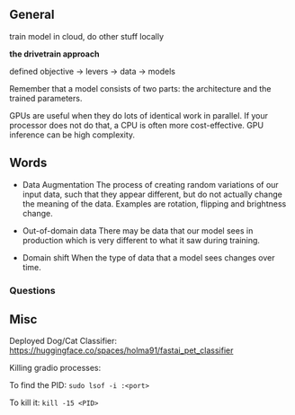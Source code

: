 ## General

train model in cloud, do other stuff locally

**the drivetrain approach**

defined objective -> levers -> data -> models

Remember that a model consists of two parts: the architecture and the trained parameters.

GPUs are useful when they do lots of identical work in parallel. If your processor does not do that, a CPU is often more cost-effective. GPU inference can be high complexity.

## Words

- Data Augmentation
  The process of creating random variations of our input data, such that they appear different, but do not actually change the meaning of the data. Examples are rotation, flipping and brightness change.

- Out-of-domain data
  There may be data that our model sees in production which is very different to what it saw during training.

- Domain shift
  When the type of data that a model sees changes over time.

### Questions

## Misc

Deployed Dog/Cat Classifier: https://huggingface.co/spaces/holma91/fastai_pet_classifier

Killing gradio processes:

To find the PID:
`sudo lsof -i :<port>`

To kill it:
`kill -15 <PID>`
